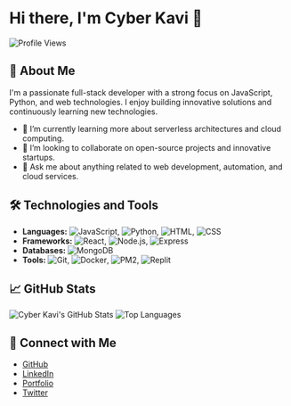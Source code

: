 # Hi there, I'm Cyber Kavi 👋

![Profile Views](https://komarev.com/ghpvc/?username=KaviDeveloperSe&color=blue)

## 🚀 About Me

I'm a passionate full-stack developer with a strong focus on JavaScript, Python, and web technologies. I enjoy building innovative solutions and continuously learning new technologies.

- 🌱 I’m currently learning more about serverless architectures and cloud computing.
- 👯 I’m looking to collaborate on open-source projects and innovative startups.
- 💬 Ask me about anything related to web development, automation, and cloud services.

## 🛠️ Technologies and Tools

- **Languages:** ![JavaScript](https://img.shields.io/badge/-JavaScript-F7DF1E?style=flat&logo=javascript&logoColor=black), ![Python](https://img.shields.io/badge/-Python-3776AB?style=flat&logo=python&logoColor=white), ![HTML](https://img.shields.io/badge/-HTML5-E34F26?style=flat&logo=html5&logoColor=white), ![CSS](https://img.shields.io/badge/-CSS3-1572B6?style=flat&logo=css3&logoColor=white)
- **Frameworks:** ![React](https://img.shields.io/badge/-React-61DAFB?style=flat&logo=react&logoColor=black), ![Node.js](https://img.shields.io/badge/-Node.js-339933?style=flat&logo=nodedotjs&logoColor=white), ![Express](https://img.shields.io/badge/-Express-000000?style=flat&logo=express&logoColor=white)
- **Databases:** ![MongoDB](https://img.shields.io/badge/-MongoDB-47A248?style=flat&logo=mongodb&logoColor=white)
- **Tools:** ![Git](https://img.shields.io/badge/-Git-F05032?style=flat&logo=git&logoColor=white), ![Docker](https://img.shields.io/badge/-Docker-2496ED?style=flat&logo=docker&logoColor=white), ![PM2](https://img.shields.io/badge/-PM2-2B037A?style=flat&logo=pm2&logoColor=white), ![Replit](https://img.shields.io/badge/-Replit-F26207?style=flat&logo=replit&logoColor=white)

## 📈 GitHub Stats

![Cyber Kavi's GitHub Stats](https://github-readme-stats.vercel.app/api?username=KaviDeveloperSe&show_icons=true&theme=radical)
![Top Languages](https://github-readme-stats.vercel.app/api/top-langs/?username=KaviDeveloperSe&layout=compact&theme=radical)

## 🔗 Connect with Me

- [GitHub](https://github.com/KaviDeveloperSe)
- [LinkedIn](https://www.linkedin.com/in/your-linkedin-profile/)
- [Portfolio](https://your-portfolio-site.com)
- [Twitter](https://twitter.com/your-twitter-handle)

